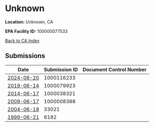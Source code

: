# Unknown

**Location:** Unknown, CA

**EPA Facility ID:** 100000077533

[Back to CA Index](../../index.md)

## Submissions

| Date | Submission ID | Document Control Number |
|------|--------------|-------------------------|
| [2024-08-20](submissions/1000116233.md) | 1000116233 |  |
| [2019-06-14](submissions/1000079923.md) | 1000079923 |  |
| [2014-06-17](submissions/1000038321.md) | 1000038321 |  |
| [2009-06-17](submissions/1000008388.md) | 1000008388 |  |
| [2004-06-18](submissions/33021.md) | 33021 |  |
| [1999-06-21](submissions/6182.md) | 6182 |  |
